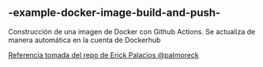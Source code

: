 ## -example-docker-image-build-and-push-

Construcción de una imagen de Docker con Github Actions. Se actualiza de manera automática en la cuenta de Dockerhub


[Referencia tomada del repo de Erick Palacios @palmoreck](https://github.com/palmoreck/example-docker-image-build-and-push)
